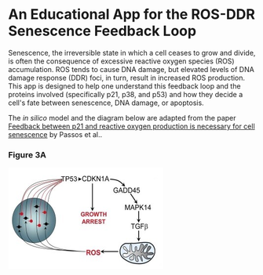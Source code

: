 # An Educational App for the ROS-DDR Senescence Feedback Loop

Senescence, the irreversible state in which a cell ceases to grow and divide, is often the consequence of 
excessive reactive oxygen species (ROS) accumulation. ROS tends to cause DNA damage, but elevated levels of DNA 
damage response (DDR) foci, in turn, result in increased ROS production. This app is designed to help one 
understand this feedback loop and the proteins involved (specifically p21, p38, and p53) and how they decide a 
cell's fate between senescence, DNA damage, or apoptosis.

The *in silico* model and the diagram below are adapted from the paper [Feedback between p21 and reactive oxygen production is necessary for cell senescence](https://nanohub.org/tools/create) by Passos et al..

### Figure 3A
![](FeedbackLoopDiagram.jpg)